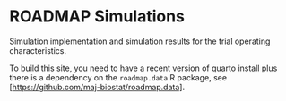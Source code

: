 # ROADMAP Simulations

Simulation implementation and simulation results for the trial operating characteristics.

To build this site, you need to have a recent version of quarto install plus there is a dependency on the `roadmap.data` R package, see [https://github.com/maj-biostat/roadmap.data].
